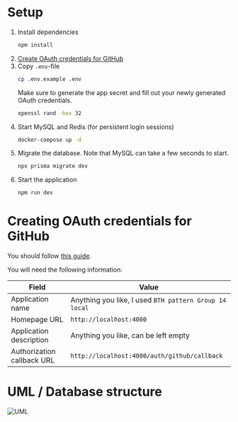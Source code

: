 # Setup

1. Install dependencies
    ```bash
    npm install
   ```
1. [Create OAuth credentials for GitHub](#creating-oauth-credentials-for-github)
1. Copy `.env`-file
    ```bash
    cp .env.example .env
    ```
    Make sure to generate the app secret and fill out your newly generated OAuth
    credentials.
    ```bash
    openssl rand -hex 32
    ```
1. Start MySQL and Redis (for persistent login sessions)
    ```bash
    docker-compose up -d
    ```
1. Migrate the database. Note that MySQL can take a few seconds to start.
    ```bash
    npx prisma migrate dev
    ```
1. Start the application
    ```bash
    npm run dev
    ```

# Creating OAuth credentials for GitHub

You should follow [this
guide](https://docs.github.com/en/developers/apps/building-oauth-apps/creating-an-oauth-app).

You will need the following information:

|Field|Value|
|-|-|
|Application name|Anything you like, I used `BTH pattern Group 14 local`|
|Homepage URL|`http://localhost:4000`|
|Application description|Anything you like, can be left empty|
|Authorization callback URL|`http://localhost:4000/auth/github/callback`|

# UML / Database structure

![UML](docs/uml.png)
